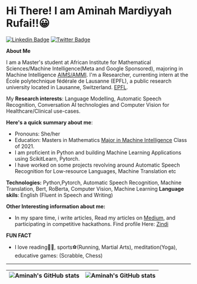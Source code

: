 # Hi There! I am Aminah Mardiyyah Rufai!!😀
[![Linkedin Badge](https://img.shields.io/badge/-Aminah-blue?style=for-the-badge&logo=Linkedin&logoColor=white&link=https://https://www.linkedin.com/in/aminah-mardiyyah-rufa-i/)](https://www.linkedin.com/in/aminah-mardiyyah-rufa-i/) [![Twitter Badge](https://img.shields.io/badge/-@diyyah92-1ca0f1?style=for-the-badge&logo=twitter&logoColor=white&link=https://twitter.com/hijabiicoder)](https://twitter.com/diyyah92)

**About Me**

I am a Master's student at African Institute for Mathematical Sciences/Machine Intelligence(Meta and Google Sponsored), majoring in Machine Intelligence [AIMS/AMMI](https://www.aimsammi.org). I'm a Researcher, currenting intern at the École polytechnique fédérale de Lausanne (EPFL), a public research university located in Lausanne, Switzerland. [EPFL](https://www.epfl.ch/en/). 

My **Research interests**: Language Modelling, Automatic Speech Recognition, Conversation AI technologies and Computer Vision for Healthcare/Clinical use-cases.




**Here's a quick summary about me**:

- Pronouns: She/her
- Education: Masters in Mathematics [Major in Machine Intelligence](https://aimsammi.org) Class of 2021.
- I am proficient in Python and building Machine Learning Applications using ScikitLearn, Pytorch. 
- I have worked on some projects revolving around Automatic Speech Recognition for Low-resource Languages, Machine Translation etc


__Technologies:__ Python,Pytorch, Automatic Speech Recognition, Machine Translation, Bert, RoBerta, Computer Vision, Machine Learning
__Language skils__: English (Fluent in Speech and Writing)

__Other Interesting information about me:__


* In my spare time, i write articles, Read my articles on [Medium](http://medium.com/@mardiyyah), and participating in competitive hackathons. Find profile Here: [Zindi](https://zindi.africa/users/Mardiyyah)
 

__FUN FACT__
* I love reading📘📘, sports⚽(Running, Martial Arts), meditation(Yoga), educative games: (Scrabble, Chess)

---

| <img align="center" src="https://github-readme-stats.vercel.app/api?username=Aminah92&theme=merko&show_icons=true&include_all_commits=true&hide_border=true" alt="Aminah's GitHub stats" /> | <img align="center" src="https://github-readme-stats.vercel.app/api/top-langs/?username=Aminah92&theme=merko&langs_count=8&layout=compact&hide_border=true" alt="Aminah's GitHub stats" /> |
| ------------- | ------------- |
